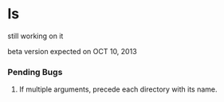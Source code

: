 # ls

still working on it

beta version expected on OCT 10, 2013

### Pending Bugs

1. If multiple arguments, precede each directory with its name.